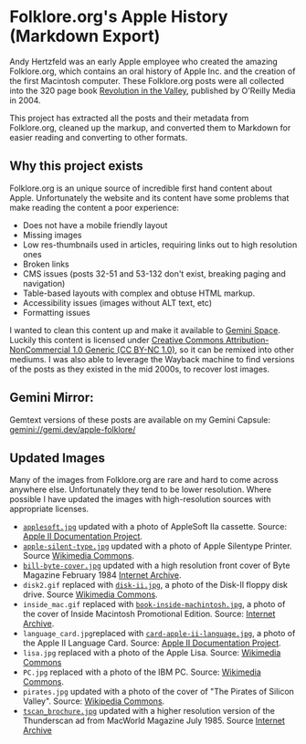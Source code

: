 #  Folklore.org's Apple History (Markdown Export)

Andy Hertzfeld was an early Apple employee who created the amazing Folklore.org, which contains an oral history of Apple Inc. and the creation of the first Macintosh computer. These Folklore.org posts were all collected into the 320 page book [Revolution in the Valley](https://www.amazon.com/exec/obidos/asin/0596007191), published by O'Reilly Media in 2004.
 
This project has extracted all the posts and their metadata from Folklore.org, cleaned up the markup, and converted them to Markdown for easier reading and converting to other formats.
 
 ## Why this project exists
 
Folklore.org is an unique source of incredible first hand content about Apple. Unfortunately the website and its content have some problems that make reading the content a poor experience:

* Does not have a mobile friendly layout
* Missing images
* Low res-thumbnails used in articles, requiring links out to high resolution ones
* Broken links
* CMS issues (posts 32-51 and 53-132 don't exist, breaking paging and navigation)
* Table-based layouts with complex and obtuse HTML markup.
* Accessibility issues (images without ALT text, etc)
* Formatting issues

I wanted to clean this content up and make it available to [Gemini Space](https://en.wikipedia.org/wiki/Gemini_(protocol)). Luckily this content is licensed under [Creative Commons Attribution-NonCommercial 1.0 Generic (CC BY-NC 1.0)](https://creativecommons.org/licenses/by-nc/1.0/), so it can be remixed into other mediums. I was also able to leverage the Wayback machine to find versions of the posts as they existed in the mid 2000s, to recover lost images.

## Gemini Mirror:

Gemtext versions of these posts are available on my Gemini Capsule: [gemini://gemi.dev/apple-folklore/](gemini://gemi.dev/apple-folklore/)

## Updated Images

Many of the images from Folklore.org are rare and hard to come across anywhere else. Unfortunately they tend to be lower resolution. Where possible I have updated the images with high-resolution sources with appropriate licenses.

* [`applesoft.jpg`](Posts/images/applesoft.jpg) updated with a photo of AppleSoft IIa cassette. Source: [Apple II Documentation Project](https://mirrors.apple2.org.za/Apple%20II%20Documentation%20Project/Software/Cassettes/Applesoft%20IIa.jpg).
* [`apple-silent-type.jpg`](Posts/images/apple-silent-type.jpg) updated with a photo of Apple Silentype Printer. Source [Wikimedia Commons](apple-silent-type.jpg).
* [`bill-byte-cover.jpg`](Posts/images/bill-byte-cover.jpg) updated with a high resolution front cover of Byte Magazine February 1984 [Internet Archive](https://archive.org/details/byte-magazine-1984-02).
* `disk2.gif` replaced with [`disk-ii.jpg`](Posts/images/disk-ii.jpg), a photo of the Disk-II floppy disk drive. Source [Wikimedia Commons](https://commons.wikimedia.org/wiki/File:Disk_II.jpg).
* `inside_mac.gif` replaced with [`book-inside-machintosh.jpg`](Posts/images/book-inside-machintosh.jpg), a photo of the cover of Inside Macintosh Promotional Edition. Source: [Internet Archive](https://archive.org/details/bitsavers_applemacInionalEdition1985_53888388).
* `language_card.jpg`replaced with [`card-apple-ii-language.jpg`](Posts/images/card-apple-ii-language.jpg), a photo of the Apple II Language Card. Source: [Apple II Documentation Project](https://mirrors.apple2.org.za/Apple%20II%20Documentation%20Project/Interface%20Cards/Language%20Cards/Apple%20Language%20Card/Photos/Apple%20Language%20Card%201979%20-%20Front.JPG).
* `lisa.jpg` replaced with a photo of the Apple Lisa. Source: [Wikimedia Commons](https://commons.wikimedia.org/wiki/File:Apple_Lisa_Computer.jpg)
* `PC.jpg` replaced with a photo of the IBM PC. Source: [Wikimedia Commons](https://en.wikipedia.org/wiki/File:IBM_PC-IMG_7271_(transparent).png).
* `pirates.jpg` updated with a photo of the cover of "The Pirates of Silicon Valley". Source: [Wikipedia Commons](https://en.wikipedia.org/wiki/File:Movieposterposv.jpg).
* [`tscan_brochure.jpg`](Posts/images/tscan_brochure.jpg) updated with a higher resolution version of the Thunderscan ad from MacWorld Magazine July 1985. Source [Internet Archive](https://archive.org/details/MacWorld_8507_July_1985)
